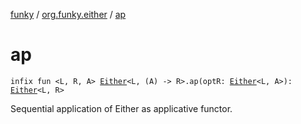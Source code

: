 [funky](../index.md) / [org.funky.either](index.md) / [ap](.)

# ap

`infix fun <L, R, A> `[`Either`](-either/index.md)`<L, (A) -> R>.ap(optR: `[`Either`](-either/index.md)`<L, A>): `[`Either`](-either/index.md)`<L, R>`

Sequential application of Either as applicative functor.

